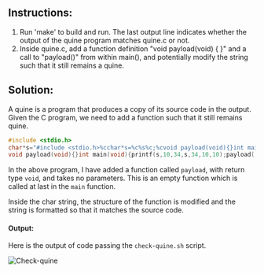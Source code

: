 ## Instructions:

1. Run 'make' to build and run. The last output line indicates whether the output of the quine program matches quine.c or not.
2. Inside quine.c, add a function definition "void payload(void) { }" and a call to "payload()" from within main(), and potentially modify the string such that it still remains a quine.

## Solution:

A quine is a program that produces a copy of its source code in the output. Given the C program, we need to add a function such that it still remains quine.

```C
#include <stdio.h>
char*s="#include <stdio.h>%cchar*s=%c%s%c;%cvoid payload(void){}int main(void){printf(s,10,34,s,34,10,10);payload();}%c";
void payload(void){}int main(void){printf(s,10,34,s,34,10,10);payload();}
```

In the above program, I have added a function called `payload`, with return type `void`, and takes no parameters. This is an empty function which is called at last in the `main` function.

Inside the char string, the structure of the function is modified and the string is formatted so that it matches the source code.

#### Output:

Here is the output of code passing the `check-quine.sh` script.

![Check-quine](https://raw.githubusercontent.com/samsepi0x0/IITD-WSS/main/day4/quine/Screenshots/Quine-check.png?token=GHSAT0AAAAAAB27OOBUQHBVJCNJDGTE6KZGY5PH72Q)
